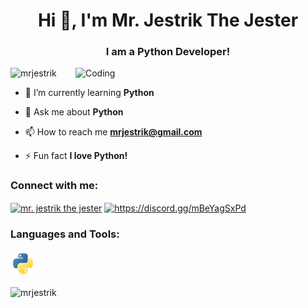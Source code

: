 <h1 align="center">Hi 👋, I'm Mr. Jestrik The Jester</h1>
<h3 align="center">I am a Python Developer!</h3>
<img align="right" alt="Coding" width="400" src="https://media1.giphy.com/media/qgQUggAC3Pfv687qPC/giphy.gif?cid=790b761179e16da1c3a80f327e6c7ba374313d4e31031405&rid=giphy.gif&ct=g">

<p align="left"> <img src="https://komarev.com/ghpvc/?username=mtrxvilraxon&label=Profile%20views&color=0e75b6&style=flat" alt="mrjestrik" /> </p>

- 🌱 I’m currently learning **Python**

- 💬 Ask me about **Python**

- 📫 How to reach me **mrjestrik@gmail.com**

- ⚡ Fun fact **I love Python!**

<h3 align="left">Connect with me:</h3>
<p align="left">
<a href="https://www.youtube.com/c/MrJestriktheJester" target="blank"><img align="center" src="https://raw.githubusercontent.com/rahuldkjain/github-profile-readme-generator/master/src/images/icons/Social/youtube.svg" alt="mr. jestrik the jester" height="30" width="40" /></a>
<a href="https://discord.gg/https://discord.gg/mBeYagSxPd" target="blank"><img align="center" src="https://raw.githubusercontent.com/rahuldkjain/github-profile-readme-generator/master/src/images/icons/Social/discord.svg" alt="https://discord.gg/mBeYagSxPd" height="30" width="40" /></a>
</p>

<h3 align="left">Languages and Tools:</h3>
<p align="left"> <a href="https://www.python.org" target="_blank" rel="noreferrer"> <img src="https://raw.githubusercontent.com/devicons/devicon/master/icons/python/python-original.svg" alt="python" width="40" height="40"/> </a> </p>

<p><img align="center" src="https://github-readme-stats.vercel.app/api/top-langs?username=mtrxvilraxon&show_icons=true&locale=en&layout=compact" alt="mrjestrik" /></p>
